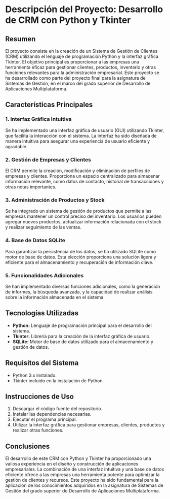 # Descripción del Proyecto: Desarrollo de CRM con Python y Tkinter

## Resumen

El proyecto consiste en la creación de un Sistema de Gestión de Clientes (CRM) utilizando el lenguaje de programación Python y la interfaz gráfica Tkinter. El objetivo principal es proporcionar a las empresas una herramienta eficaz para gestionar clientes, productos, inventario y otras funciones relevantes para la administración empresarial. Este proyecto se ha desarrollado como parte del proyecto final para la asignatura de Sistemas de Gestión, en el marco del grado superior de Desarrollo de Aplicaciones Multiplataforma.

## Características Principales

### 1. Interfaz Gráfica Intuitiva

Se ha implementado una interfaz gráfica de usuario (GUI) utilizando Tkinter, que facilita la interacción con el sistema. La interfaz ha sido diseñada de manera intuitiva para asegurar una experiencia de usuario eficiente y agradable.

### 2. Gestión de Empresas y Clientes

El CRM permite la creación, modificación y eliminación de perfiles de empresas y clientes. Proporciona un espacio centralizado para almacenar información relevante, como datos de contacto, historial de transacciones y otras notas importantes.

### 3. Administración de Productos y Stock

Se ha integrado un sistema de gestión de productos que permite a las empresas mantener un control preciso del inventario. Los usuarios pueden agregar nuevos productos, actualizar información relacionada con el stock y realizar seguimiento de las ventas.

### 4. Base de Datos SQLite

Para garantizar la persistencia de los datos, se ha utilizado SQLite como motor de base de datos. Esta elección proporciona una solución ligera y eficiente para el almacenamiento y recuperación de información clave.

### 5. Funcionalidades Adicionales

Se han implementado diversas funciones adicionales, como la generación de informes, la búsqueda avanzada, y la capacidad de realizar análisis sobre la información almacenada en el sistema.

## Tecnologías Utilizadas

- **Python:** Lenguaje de programación principal para el desarrollo del sistema.
- **Tkinter:** Librería para la creación de la interfaz gráfica de usuario.
- **SQLite:** Motor de base de datos utilizado para el almacenamiento y gestión de datos.

## Requisitos del Sistema

- Python 3.x instalado.
- Tkinter incluido en la instalación de Python.

## Instrucciones de Uso

1. Descargar el código fuente del repositorio.
2. Instalar las dependencias necesarias.
3. Ejecutar el programa principal.
4. Utilizar la interfaz gráfica para gestionar empresas, clientes, productos y realizar otras funciones.

## Conclusiones

El desarrollo de este CRM con Python y Tkinter ha proporcionado una valiosa experiencia en el diseño y construcción de aplicaciones empresariales. La combinación de una interfaz intuitiva y una base de datos eficiente ofrece a las empresas una herramienta potente para optimizar la gestión de clientes y recursos. Este proyecto ha sido fundamental para la aplicación de los conocimientos adquiridos en la asignatura de Sistemas de Gestión del grado superior de Desarrollo de Aplicaciones Multiplataforma.
```
